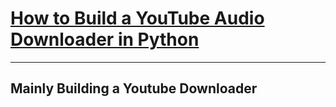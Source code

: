 # [How to Build a YouTube Audio Downloader in Python](https://www.thepythoncode.com/article/build-a-youtube-mp3-downloader-tkinter-python)

---
Mainly Building a Youtube Downloader
----
